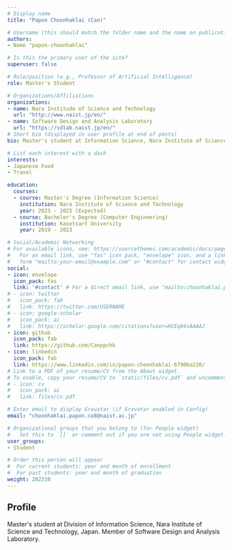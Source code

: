 ```yaml
---
# Display name
title: "Papon Choonhaklai (Can)"

# Username (this should match the folder name and the name on publications)
authors:
- Name "papon-choonhaklai"

# Is this the primary user of the site?
superuser: false

# Role/position (e.g., Professor of Artificial Intelligence)
role: Master's Student

# Organizations/Affiliations
organizations:
- name: Nara Institude of Science and Technology
  url: "http://www.naist.jp/en/"
- name: Software Design and Analysis Laboratory
  url: "https://sdlab.naist.jp/en/"
# Short bio (displayed in user profile at end of posts)
bio: Master's student at Information Science, Nara Institute of Science and Technology, Japan

# List each interest with a dash
interests:
- Japanese Food
- Travel

education:
  courses:
  - course: Master's Degree (Information Science)
    institution: Nara Institute of Science and Technology
    year: 2023 - 2025 (Expected)
  - course: Bachelor's Degree (Computer Engineering)
    institution: Kasetsart University
    year: 2019 - 2023

# Social/Academic Networking
# For available icons, see: https://sourcethemes.com/academic/docs/page-builder/#icons
#   For an email link, use "fas" icon pack, "envelope" icon, and a link in the
#   form "mailto:your-email@example.com" or "#contact" for contact widget.
social:
- icon: envelope
  icon_pack: fas
  link: '#contact' # For a direct email link, use "mailto:choonhaklai.papon.co8@naist.ac.jp".
# - icon: twitter
#   icon_pack: fab
#   link: https://twitter.com/USERNAME
# - icon: google-scholar
#   icon_pack: ai
#   link: https://scholar.google.com/citations?user=HCEqk6sAAAAJ
- icon: github
  icon_pack: fab
  link: https://github.com/Canppchk
- icon: linkedin
  icon_pack: fab
  link: https://www.linkedin.com/in/papon-choonhaklai-6790ba220/
# Link to a PDF of your resume/CV from the About widget.
# To enable, copy your resume/CV to `static/files/cv.pdf` and uncomment the lines below.
# - icon: cv
#   icon_pack: ai
#   link: files/cv.pdf

# Enter email to display Gravatar (if Gravatar enabled in Config)
email: "choonhaklai.papon.co8@naist.ac.jp"

# Organizational groups that you belong to (for People widget)
#   Set this to `[]` or comment out if you are not using People widget.
user_groups:
- Student

# Order this person will appear
#  For current students: year and month of enrollment
#  For past students: year and month of graduation
weight: 202310
---
```


## Profile
Master's student at Division of Information Science, Nara Institute of Science and Technology, Japan. Member of Software Design and Analysis Laboratory.



